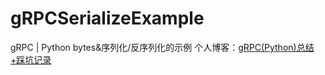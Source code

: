 # gRPCSerializeExample
gRPC | Python bytes&序列化/反序列化的示例
个人博客：[gRPC(Python)总结+踩坑记录](https://blog.csdn.net/weixin_43405649/article/details/125333106?spm=1001.2014.3001.5502)


